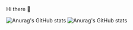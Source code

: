 Hi there 👋

![Anurag's GitHub stats](https://github-readme-stats.vercel.app/api?username=lucasvavon)
![Anurag's GitHub stats](https://github-readme-stats.vercel.app/api?username=lucasvavon&hide=contribs,prs)

